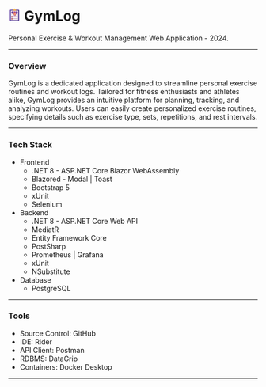 ﻿# <img src="gymlog.png" width="25"/> GymLog

Personal Exercise & Workout Management Web Application - 2024.

---

### **Overview**
GymLog is a dedicated application designed to streamline personal exercise routines and workout logs. Tailored for fitness enthusiasts and athletes alike, GymLog provides an intuitive platform for planning, tracking, and analyzing workouts. Users can easily create personalized exercise routines, specifying details such as exercise type, sets, repetitions, and rest intervals.

---

### **Tech Stack**
- Frontend  
  - .NET 8 - ASP.NET Core Blazor WebAssembly
  - Blazored - Modal | Toast
  - Bootstrap 5
  - xUnit
  - Selenium
- Backend
  - .NET 8 - ASP.NET Core Web API
  - MediatR
  - Entity Framework Core
  - PostSharp
  - Prometheus | Grafana
  - xUnit
  - NSubstitute
- Database
  - PostgreSQL

---

### **Tools**
- Source Control: GitHub
- IDE: Rider
- API Client: Postman
- RDBMS: DataGrip
- Containers: Docker Desktop

---